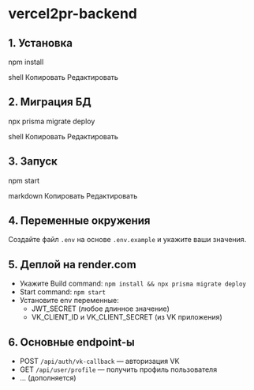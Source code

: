 # vercel2pr-backend

## 1. Установка

npm install

shell
Копировать
Редактировать

## 2. Миграция БД

npx prisma migrate deploy

shell
Копировать
Редактировать

## 3. Запуск

npm start

markdown
Копировать
Редактировать

## 4. Переменные окружения

Создайте файл `.env` на основе `.env.example` и укажите ваши значения.

## 5. Деплой на render.com

- Укажите Build command: `npm install && npx prisma migrate deploy`
- Start command: `npm start`
- Установите env переменные:
    - JWT_SECRET (любое длинное значение)
    - VK_CLIENT_ID и VK_CLIENT_SECRET (из VK приложения)

## 6. Основные endpoint-ы

- POST `/api/auth/vk-callback` — авторизация VK
- GET `/api/user/profile` — получить профиль пользователя
- ... (дополняется)

